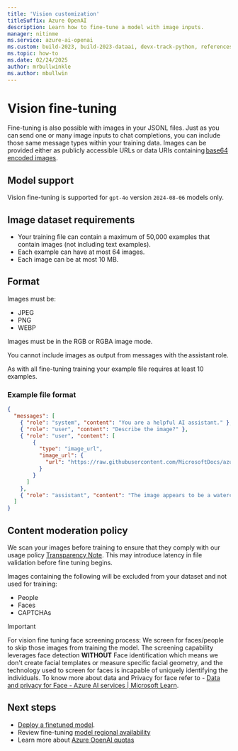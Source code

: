 ```yaml
---
title: 'Vision customization'
titleSuffix: Azure OpenAI
description: Learn how to fine-tune a model with image inputs.
manager: nitinme
ms.service: azure-ai-openai
ms.custom: build-2023, build-2023-dataai, devx-track-python, references_regions
ms.topic: how-to
ms.date: 02/24/2025
author: mrbullwinkle
ms.author: mbullwin
---
```


# Vision fine-tuning

Fine-tuning is also possible with images in your JSONL files. Just as you can send one or many image inputs to chat completions, you can include those same message types within your training data. Images can be provided either as publicly accessible URLs or data URIs containing [base64 encoded images](/azure/ai-services/openai/how-to/gpt-with-vision?tabs=rest#call-the-chat-completion-apis). 

## Model support

Vision fine-tuning is supported for `gpt-4o` version `2024-08-06` models only.

## Image dataset requirements

- Your training file can contain a maximum of 50,000 examples that contain images (not including text examples).
- Each example can have at most 64 images.
- Each image can be at most 10 MB.

## Format

Images must be:

- JPEG
- PNG
- WEBP

Images must be in the RGB or RGBA image mode.

You cannot include images as output from messages with the assistant role.

As with all fine-tuning training your example file requires at least 10 examples.

### Example file format

```json
{
  "messages": [
    { "role": "system", "content": "You are a helpful AI assistant." },
    { "role": "user", "content": "Describe the image?" },
    { "role": "user", "content": [
        {
          "type": "image_url",
          "image_url": {
            "url": "https://raw.githubusercontent.com/MicrosoftDocs/azure-ai-docs/main/articles/ai-services/openai/media/how-to/generated-seattle.png"
          }
        }
      ]
    },
    { "role": "assistant", "content": "The image appears to be a watercolor painting of a city skyline, featuring tall buildings and a recognizable structure often associated with Seattle, like the Space Needle. The artwork uses soft colors and brushstrokes to create a somewhat abstract and artistic representation of the cityscape" }
  ]
}
```


## Content moderation policy

We scan your images before training to ensure that they comply with our usage policy [Transparency Note](/legal/cognitive-services/openai/transparency-note?context=%2Fazure%2Fai-services%2Fopenai%2Fcontext%2Fcontext&tabs=text). This may introduce latency in file validation before fine tuning begins.

Images containing the following will be excluded from your dataset and not used for training:

- People
- Faces
- CAPTCHAs

> [!IMPORTANT]
>For vision fine tuning face screening process: We screen for faces/people to skip those images from training the model. The screening capability leverages face detection **WITHOUT** Face identification which means we don't create facial templates or measure specific facial geometry, and the technology used to screen for faces is incapable of uniquely identifying the individuals. To know more about data and Privacy for face refer to - [Data and privacy for Face - Azure AI services | Microsoft Learn](/legal/cognitive-services/computer-vision/imageanalysis-data-privacy-security?context=%2Fazure%2Fai-services%2Fcomputer-vision%2Fcontext%2Fcontext).

## Next steps

- [Deploy a finetuned model](fine-tuning-deploy.md).
- Review fine-tuning [model regional availability](../concepts/models.md#fine-tuning-models)
- Learn more about [Azure OpenAI quotas](../quotas-limits.md)
